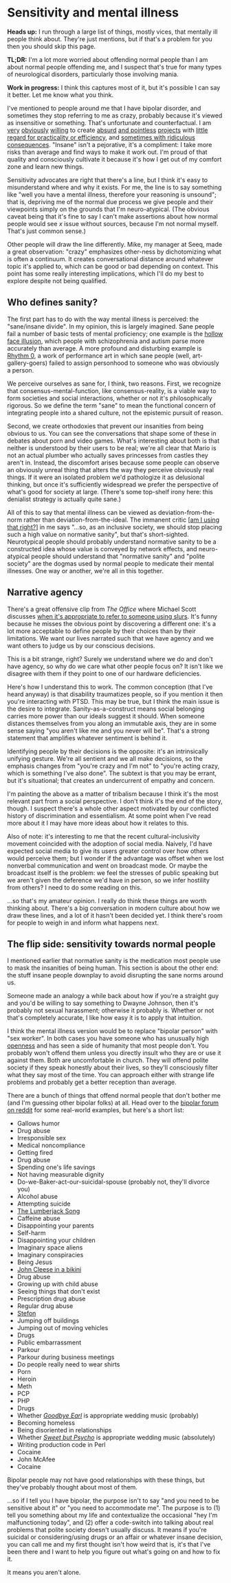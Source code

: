 # Sensitivity and mental illness
**Heads up:** I run through a large list of things, mostly vices, that mentally ill people think about. They're just mentions, but if that's a problem for you then you should skip this page.

**TL;DR:** I'm a lot more worried about offending normal people than I am about normal people offending me, and I suspect that's true for many types of neurological disorders, particularly those involving mania.

**Work in progress:** I think this captures most of it, but it's possible I can say it better. Let me know what you think.

I've mentioned to people around me that I have bipolar disorder, and sometimes they stop referring to me as crazy, probably because it's viewed as insensitive or something. That's unfortunate and counterfactual. I am [very](https://github.com/spencertipping/perl-objects) [obviously](https://github.com/spencertipping/canard/blob/circular/bin/canard.md) [willing](https://github.com/spencertipping/catastrophe) to create [absurd](https://github.com/spencertipping/browserpower) [and pointless](https://github.com/spencertipping/bash-lambda) [projects](https://github.com/spencertipping/www/blob/master/datacenter.md) with [little regard for practicality or efficiency](https://github.com/spencertipping/www/blob/master/gps.md), and [sometimes with ridiculous consequences](https://github.com/spencertipping/www/blob/master/soggy-backplane.md). "Insane" isn't a pejorative, it's a compliment: I take more risks than average and find ways to make it work out. I'm proud of that quality and consciously cultivate it because it's how I get out of my comfort zone and learn new things.

Sensitivity advocates are right that there's a line, but I think it's easy to misunderstand where and why it exists. For me, the line is to say something like "well you have a mental illness, therefore your reasoning is unsound"; that is, depriving me of the normal due process we give people and their viewpoints simply on the grounds that I'm neuro-atypical. (The obvious caveat being that it's fine to say I can't make assertions about how normal people would see _x_ issue without sources, because I'm not normal myself. That's just common sense.)

Other people will draw the line differently. Mike, my manager at Seeq, made a great observation: "crazy" emphasizes other-ness by dichotomizing what is often a continuum. It creates conversational distance around whatever topic it's applied to, which can be good or bad depending on context. This point has some really interesting implications, which I'll do my best to explore despite not being qualified.


## Who defines sanity?
The first part has to do with the way mental illness is perceived: the "sane/insane divide". In my opinion, this is largely imagined. Sane people fail a number of basic tests of mental proficiency; one example is the [hollow face illusion](https://en.wikipedia.org/wiki/Hollow-Face_illusion), which people with schizophrenia and autism parse more accurately than average. A more profound and disturbing example is [Rhythm 0](https://en.wikipedia.org/wiki/Rhythm_0), a work of performance art in which sane people (well, art-gallery-goers) failed to assign personhood to someone who was obviously a person.

We perceive ourselves as sane for, I think, two reasons. First, we recognize that consensus-mental-function, like consensus-reality, is a viable way to form societies and social interactions, whether or not it's philosophically rigorous. So we define the term "sane" to mean the functional concern of integrating people into a shared culture, not the epistemic pursuit of reason.

Second, we create orthodoxies that prevent our insanities from being obvious to us. You can see the conversations that shape some of these in debates about porn and video games. What's interesting about both is that neither is understood by their users to be real; we're all clear that Mario is not an actual plumber who actually saves princesses from castles they aren't in. Instead, the discomfort arises because some people can observe an obviously unreal thing that alters the way they perceive obviously real things. If it were an isolated problem we'd pathologize it as delusional thinking, but once it's sufficiently widespread we prefer the perspective of what's good for society at large. (There's some top-shelf irony here: this denialist strategy is actually quite sane.)

All of this to say that mental illness can be viewed as deviation-from-the-norm rather than deviation-from-the-ideal. The immanent critic [[am I using that right?](https://en.wikipedia.org/wiki/Immanent_critique)] in me says "...so, as an inclusive society, we should stop placing such a high value on normative sanity", but that's short-sighted. Neurotypical people should probably understand normative sanity to be a constructed idea whose value is conveyed by network effects, and neuro-atypical people should understand that "normative sanity" and "polite society" are the dogmas used by normal people to medicate their mental illnesses. One way or another, we're all in this together.


## Narrative agency
There's a great offensive clip from _The Office_ where Michael Scott discusses [when it's appropriate to refer to someone using slurs](https://www.youtube.com/watch?v=ARb84TqiH2g). It's funny because he misses the obvious point by discovering a different one: it's a lot more acceptable to define people by their choices than by their limitations. We want our lives narrated such that we have agency and we want others to judge us by our conscious decisions.

This is a bit strange, right? Surely we understand where we do and don't have agency, so why do we care what other people focus on? It isn't like we disagree with them if they point to one of our hardware deficiencies.

Here's how I understand this to work. The common conception (that I've heard anyway) is that disability traumatizes people, so if you mention it then you're interacting with PTSD. This may be true, but I think the main issue is the desire to integrate. Sanity-as-a-construct means social belonging carries more power than our ideals suggest it should. When someone distances themselves from you along an immutable axis, they are in some sense saying "you aren't like me and you never will be". That's a strong statement that amplifies whatever sentiment is behind it.

Identifying people by their decisions is the opposite: it's an intrinsically unifying gesture. We're all sentient and we all make decisions, so the emphasis changes from "you're crazy and I'm not" to "you're acting crazy, which is something I've also done". The subtext is that you may be errant, but it's situational; that creates an undercurrent of empathy and concern.

I'm painting the above as a matter of tribalism because I think it's the most relevant part from a social perspective. I don't think it's the end of the story, though. I suspect there's a whole other aspect motivated by our conflicted history of discrimination and essentialism. At some point when I've read more about it I may have more ideas about how it relates to this.

Also of note: it's interesting to me that the recent cultural-inclusivity movement coincided with the adoption of social media. Naively, I'd have expected social media to give its users greater control over how others would perceive them; but I wonder if the advantage was offset when we lost nonverbal communication and went on broadcast mode. Or maybe the broadcast itself is the problem: we feel the stresses of public speaking but we aren't given the deference we'd have in person, so we infer hostility from others? I need to do some reading on this.

...so that's my amateur opinion. I really do think these things are worth thinking about. There's a big conversation in modern culture about how we draw these lines, and a lot of it hasn't been decided yet. I think there's room for people to weigh in and inform what happens next.


## The flip side: sensitivity towards normal people
I mentioned earlier that normative sanity is the medication most people use to mask the insanities of being human. This section is about the other end: the stuff insane people downplay to avoid disrupting the sane norms around us.

Someone made an analogy a while back about how if you're a straight guy and you'd be willing to say something to Dwayne Johnson, then it's probably not sexual harassment; otherwise it probably is. Whether or not that's completely accurate, I like how easy it is to apply that intuition.

I think the mental illness version would be to replace "bipolar person" with "sex worker". In both cases you have someone who has unusually high [openness](https://en.wikipedia.org/wiki/Openness_to_experience) and has seen a side of humanity that most people don't. You probably won't offend them unless you directly insult who they are or use it against them. Both are uncomfortable in church. They will offend polite society if they speak honestly about their lives, so they'll consciously filter what they say most of the time. You can approach either with strange life problems and probably get a better reception than average.

There are a bunch of things that offend normal people that don't bother me (and I'm guessing other bipolar folks) at all. Head over to the [bipolar forum on reddit](https://www.reddit.com/r/bipolar/) for some real-world examples, but here's a short list:

+ Gallows humor
+ Drug abuse
+ Irresponsible sex
+ Medical noncompliance
+ Getting fired
+ Drug abuse
+ Spending one's life savings
+ Not having measurable dignity
+ Do-we-Baker-act-our-suicidal-spouse (probably not, they'll divorce you)
+ Alcohol abuse
+ Attempting suicide
+ [The Lumberjack Song](https://www.youtube.com/watch?v=pfRdur8GLBM)
+ Caffeine abuse
+ Disappointing your parents
+ Self-harm
+ Disappointing your children
+ Imaginary space aliens
+ Imaginary conspiracies
+ Being Jesus
+ [John Cleese in a bikini](https://youtu.be/nxNyoAMqRXQ?t=23)
+ Drug abuse
+ Growing up with child abuse
+ Seeing things that don't exist
+ Prescription drug abuse
+ Regular drug abuse
+ [Stefon](https://www.youtube.com/watch?v=A94ktjmgZvM)
+ Jumping off buildings
+ Jumping out of moving vehicles
+ Drugs
+ Public embarrassment
+ Parkour
+ Parkour during business meetings
+ Do people really need to wear shirts
+ Porn
+ Heroin
+ Meth
+ PCP
+ PHP
+ Drugs
+ Whether _[Goodbye Earl](https://www.youtube.com/watch?v=Gw7gNf_9njs)_ is appropriate wedding music (probably)
+ Becoming homeless
+ Being disoriented in relationships
+ Whether _[Sweet but Psycho](https://www.youtube.com/watch?v=WXBHCQYxwr0)_ is appropriate wedding music (absolutely)
+ Writing production code in Perl
+ Cocaine
+ John McAfee
+ Cocaine

Bipolar people may not have good relationships with these things, but they've probably thought about most of them.

...so if I tell you I have bipolar, the purpose isn't to say "and you need to be sensitive about it" or "you need to accommodate me". The purpose is to (1) tell you something about my life and contextualize the occasional "hey I'm malfunctioning today", and (2) offer a code-switch into talking about real problems that polite society doesn't usually discuss. It means if you're suicidal or considering/using drugs or an affair or whatever insane decision, you can call me and my first thought isn't how weird that is, it's that I've been there and I want to help you figure out what's going on and how to fix it.

It means you aren't alone.
